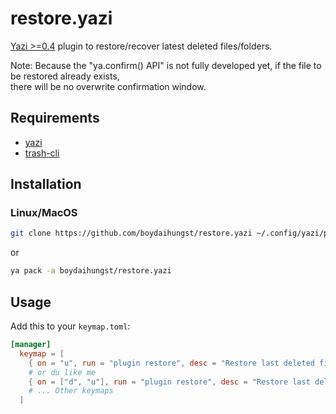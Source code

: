 # restore.yazi

[Yazi >=0.4](https://github.com/sxyazi/yazi) plugin to restore/recover latest deleted files/folders.

Note: Because the "ya.confirm() API" is not fully developed yet, if the file to be restored already exists, \
there will be no overwrite confirmation window.

## Requirements

- [yazi](https://github.com/sxyazi/yazi)
- [trash-cli](https://github.com/andreafrancia/trash-cli)

## Installation

### Linux/MacOS

```sh
git clone https://github.com/boydaihungst/restore.yazi ~/.config/yazi/plugins/restore.yazi
```

or

```sh
ya pack -a boydaihungst/restore.yazi
```

## Usage

Add this to your `keymap.toml`:

```toml
[manager]
  keymap = [
    { on = "u", run = "plugin restore", desc = "Restore last deleted files/folders" },
    # or du like me
    { on = ["d", "u"], run = "plugin restore", desc = "Restore last deleted files/folders" },
    # ... Other keymaps
  ]
```
